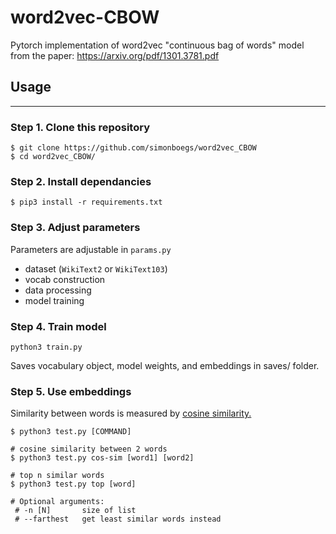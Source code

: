 # word2vec-CBOW

Pytorch implementation of word2vec "continuous bag of words" model from the paper:
https://arxiv.org/pdf/1301.3781.pdf

## Usage
---

### Step 1. Clone this repository

	$ git clone https://github.com/simonboegs/word2vec_CBOW
	$ cd word2vec_CBOW/

### Step 2. Install dependancies

	$ pip3 install -r requirements.txt

### Step 3. Adjust parameters

Parameters are adjustable in `params.py`
- dataset (`WikiText2` or `WikiText103`)
- vocab construction
- data processing
- model training

### Step 4. Train model

	python3 train.py

Saves vocabulary object, model weights, and embeddings in saves/ folder.

### Step 5. Use embeddings
Similarity between words is measured by [cosine similarity.](https://en.wikipedia.org/wiki/Cosine_similarity)
```
$ python3 test.py [COMMAND]

# cosine similarity between 2 words
$ python3 test.py cos-sim [word1] [word2]

# top n similar words
$ python3 test.py top [word]

# Optional arguments:
 # -n [N]       size of list
 # --farthest   get least similar words instead
```
